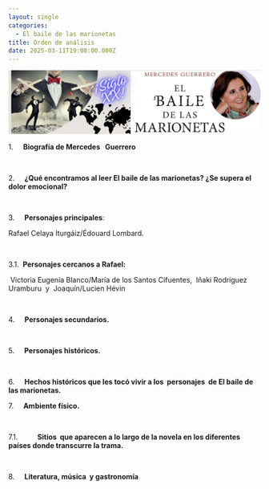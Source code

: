 ```yaml
---
layout: single
categories:
  - El baile de las marionetas
title: Orden de análisis
date: 2025-03-11T19:08:00.000Z
---
```

![](/assets/img/banner.png "El  baile de las marionetas de                      Mercedes  Guerrero ")






1.    
**Biografía de Mercedes   Guerrero**

 

2.    
**¿Qué encontramos al leer El baile de las marionetas? ¿Se supera el dolor emocional?**

 

3.    
**Personajes principales**:  

Rafael Celaya
Iturgáiz/Édouard Lombard. 

 

3.1.  **Personajes cercanos a Rafael:**   

 Victoria Eugenia Blanco/María de los Santos
Cifuentes,  Iñaki Rodríguez Uramburu  y 
Joaquín/Lucien Hévin

 

4.    
**Personajes secundarios.**

 

5.    
**Personajes históricos.**

 

6.    
**Hechos históricos que les tocó vivir a los  personajes  de El baile de las marionetas.**



7.    
**Ambiente físico.**  

 

7.1.         
**Sitios  que aparecen a lo largo de la novela en los diferentes
países donde transcurre la trama.**

 

8.    
**Literatura, música  y gastronomía**
